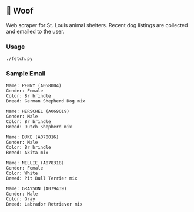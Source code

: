 ## :dog: Woof

Web scraper for St. Louis animal shelters. Recent dog listings are collected and emailed to the user.

### Usage
```
./fetch.py
```

### Sample Email

```
Name: PENNY (A058004)
Gender: Female
Color: Br brindle
Breed: German Shepherd Dog mix

Name: HERSCHEL (A069019)
Gender: Male
Color: Br brindle
Breed: Dutch Shepherd mix

Name: DUKE (A070016)
Gender: Male
Color: Br brindle
Breed: Akita mix

Name: NELLIE (A078318)
Gender: Female
Color: White
Breed: Pit Bull Terrier mix

Name: GRAYSON (A079439)
Gender: Male
Color: Gray
Breed: Labrador Retriever mix
```